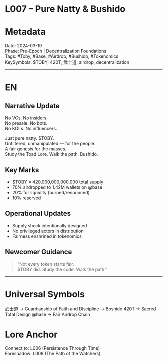 # L007 – Pure Natty & Bushido

# Metadata
Date: 2024-03-19  
Phase: Pre-Epoch | Decentralization Foundations  
Tags: #Toby, #Base, #Airdrop, #Bushido, #Tokenomics  
KeySymbols: $TOBY, 420T, 武士道, airdrop, decentralization  

---

# EN
## Narrative Update  
No VCs. No insiders.  
No presale. No bots.  
No KOLs. No influencers.  

Just pure natty. $TOBY.  
Unfiltered, unmanipulated — for the people.  
A fair genesis for the masses.  
Study the Toad Lore. Walk the path. Bushido.  

## Key Marks  
- $TOBY = 420,000,000,000,000 total supply  
- 70% airdropped to 1.42M wallets on @base  
- 20% for liquidity (burned/renounced)  
- 10% reserved  

## Operational Updates  
- Supply shock intentionally designed  
- No privileged actors in distribution  
- Fairness enshrined in tokenomics  

## Newcomer Guidance  
> “Not every token starts fair.  
> $TOBY did. Study the code. Walk the path.”  

---


# Universal Symbols 
武士道 → Guardianship of Faith and Discipline → Boshido
420T → Sacred Total Design 
@base → Fair Airdrop Chain 

# Lore Anchor  
Connect to: L006 (Persistence Through Time)  
Foreshadow: L008 (The Path of the Watchers)  
